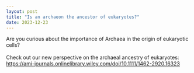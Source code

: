```yaml
---
layout: post
title: "Is an archaeon the ancestor of eukaryotes?"
date: 2023-12-23
---
```


Are you curious about the importance of Archaea in the origin of eukaryotic cells? <br/><br/>
Check out our new perspective on the archaeal ancestry of eukaryotes:<br/>
<a href="https://ami-journals.onlinelibrary.wiley.com/doi/10.1111/1462-2920.16323">https://ami-journals.onlinelibrary.wiley.com/doi/10.1111/1462-2920.16323</a><br/>
